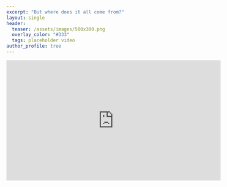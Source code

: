 ```yaml
---
excerpt: "But where does it all come from?"
layout: single
header:
  teaser: /assets/images/500x300.png
  overlay_color: "#333"
  tags: placeholder video
author_profile: true
---
```


<iframe width="560" height="315" src="https://www.youtube.com/embed/V9C6KtMMJfs" title="YouTube video player" frameborder="0" allow="accelerometer; autoplay; clipboard-write; encrypted-media; gyroscope; picture-in-picture" allowfullscreen></iframe>